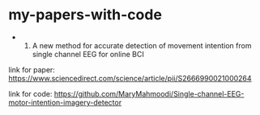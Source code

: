 # my-papers-with-code


* 1. A new method for accurate detection of movement intention from single channel EEG for online BCI


link for paper:
https://www.sciencedirect.com/science/article/pii/S2666990021000264


link for code:
https://github.com/MaryMahmoodi/Single-channel-EEG-motor-intention-imagery-detector


